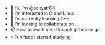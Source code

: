 - 👋 Hi, I’m @adityatr64
- 👀 I’m interested in C and Linux
- 🌱 I’m currently learning C++
- 💞️ I’m looking to collaborate on ...
- 📫 How to reach me : through github msgs
- ⚡ Fun fact: i started studying

<!---
adityatr64/adityatr64 is a ✨ special ✨ repository because its `README.md` (this file) appears on your GitHub profile.
You can click the Preview link to take a look at your changes.
--->
